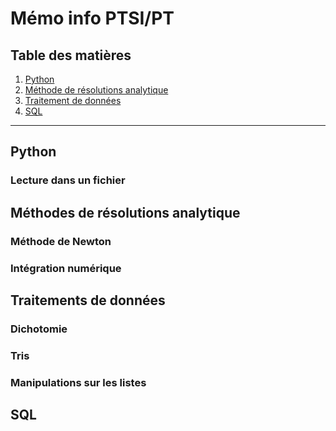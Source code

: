 # Mémo info PTSI/PT

## Table des matières

1. [Python](#python)
1. [Méthode de résolutions analytique](#méthodes-de-résolutions-analytique)
1. [Traitement de données](#traitements-de-données)
1. [SQL](#sql)

---

## Python

### Lecture dans un fichier

## Méthodes de résolutions analytique

### Méthode de Newton

### Intégration numérique

## Traitements de données

### Dichotomie

### Tris

### Manipulations sur les listes

## SQL
